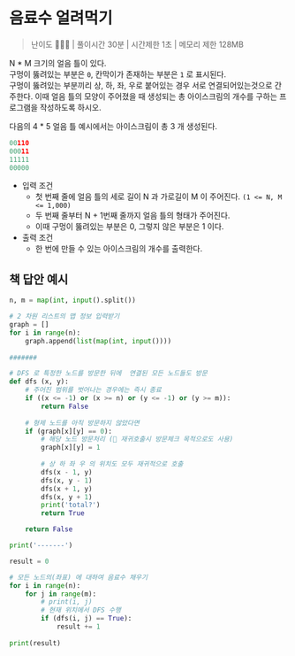 # 음료수 얼려먹기

> 난이도 🧡💛🤍 | 풀이시간 30분 | 시간제한 1초 | 메모리 제한 128MB

N * M 크기의 얼음 틀이 있다. \
구멍이 뚫려있는 부분은 `0`, 칸막이가 존재하는 부분은 `1` 로 표시된다. \
구멍이 뚫려있는 부분끼리 상, 하, 좌, 우로 붙어있는 경우 서로 연결되어있는것으로 간주한다. 이때 얼음 틀의 모양이 주어졌을 때 생성되는 총 아이스크림의 개수를 구하는 프로그램을 작성하도록 하시오.

다음의 4 * 5 얼음 틀 예시에서는 아이스크림이 총 3 개 생성된다.

``` python
00110
00011
11111
00000
```

* 입력 조건
  * 첫 번째 줄에 얼음 틀의 세로 길이 N 과 가로길이 M 이 주어진다. `(1 <= N, M <= 1,000)`
  * 두 번째 줄부터 N + 1번째 줄까지 얼음 틀의 형태가 주어진다.
  * 이때 구멍이 뚫려있는 부분은 0, 그렇지 않은 부분은 1 이다.
* 출력 조건
  * 한 번에 만들 수 있는 아이스크림의 개수를 출력한다.


## 책 답안 예시

``` python
n, m = map(int, input().split())

# 2 차원 리스트의 맵 정보 입력받기
graph = []
for i in range(n):
    graph.append(list(map(int, input())))
    
#######

# DFS 로 특정한 노드를 방문한 뒤에  연결된 모든 노드들도 방문
def dfs (x, y):
    # 주어진 범위를 벗어나는 경우에는 즉시 종료
    if ((x <= -1) or (x >= n) or (y <= -1) or (y >= m)):
        return False
    
    # 형제 노드를 아직 방문하지 않았다면
    if (graph[x][y] == 0):
        # 해당 노드 방문처리 (💛 재귀호출시 방문체크 목적으로도 사용)
        graph[x][y] = 1
        
        # 상 하 좌 우 의 위치도 모두 재귀적으로 호출
        dfs(x - 1, y)
        dfs(x, y - 1)
        dfs(x + 1, y)
        dfs(x, y + 1)
        print('total?')
        return True

    return False

print('-------')

result = 0

# 모든 노드의(좌표) 에 대하여 음료수 채우기
for i in range(n):
    for j in range(m):
        # print(i, j)
        # 현재 위치에서 DFS 수행
        if (dfs(i, j) == True):
            result += 1
            
print(result)
```